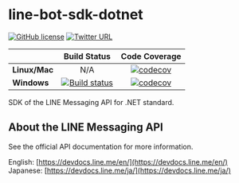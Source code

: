 line-bot-sdk-dotnet
==

[![GitHub license](https://img.shields.io/badge/license-Apache%202-green.svg)](https://raw.githubusercontent.com/dlemstra/line-bot-sdk-dotnet/master/License.txt)
[![Twitter URL](https://img.shields.io/twitter/url/https/twitter.com/fold_left.svg?style=social&label=Follow%20%40MagickNET)](https://twitter.com/MagickNET)

|             |Build Status|Code Coverage|
|-------------|:----------:|:-----------:|
|**Linux/Mac**|N/A|[![codecov](https://codecov.io/gh/dlemstra/line-bot-sdk-dotnet/branch/master/graph/badge.svg)](https://codecov.io/gh/dlemstra/line-bot-sdk-dotnet)|
|**Windows**  | [![Build status](https://ci.appveyor.com/api/projects/status/qxa3wd2ijvdi0bq8/branch/master?svg=true)](https://ci.appveyor.com/project/dlemstra/line-bot-sdk-dotnet/branch/master)|[![codecov](https://codecov.io/gh/dlemstra/line-bot-sdk-dotnet/branch/master/graph/badge.svg)](https://codecov.io/gh/dlemstra/line-bot-sdk-dotnet)|



SDK of the LINE Messaging API for .NET standard.

About the LINE Messaging API
--

See the official API documentation for more information.

English: [https://devdocs.line.me/en/](https://devdocs.line.me/en/)<br>
Japanese: [https://devdocs.line.me/ja/](https://devdocs.line.me/ja/)